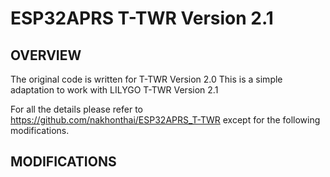 # ESP32APRS T-TWR Version 2.1

## OVERVIEW

The original code is written for T-TWR Version 2.0
This is a simple adaptation to work with LILYGO T-TWR Version 2.1

For all the details please refer to https://github.com/nakhonthai/ESP32APRS_T-TWR
except for the following modifications.

## MODIFICATIONS


